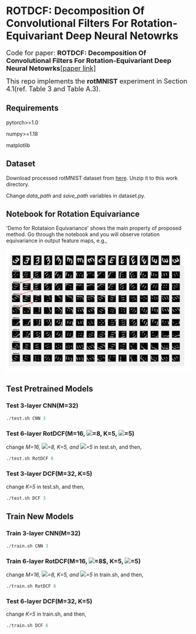 # ROTDCF: Decomposition Of Convolutional Filters For Rotation-Equivariant Deep Neural Netowrks
<font size=4>Code for paper: **ROTDCF: Decomposition Of Convolutional Filters For Rotation-Equivariant Deep Neural Netowrks**[[paper link]](https://openreview.net/pdf?id=H1gTEj09FX)

This repo implements the **rotMNIST** experiment in Section 4.1(ref. Table 3 and Table A.3).</font>

## Requirements
pytorch>=1.0

numpy>=1.18

matplotlib

## Dataset
Download processed rotMNIST dataset from [here](https://drive.google.com/file/d/1PsSvLh3wSux_oQ_7QlS3Q4yaQbSdBsxs/view?usp=sharing). Unzip it to this work directory.

Change *data_path* and *save_path* variables in dataset.py.


## Notebook for Rotation Equivariance
'Demo for Rotataion Equivariance' shows the main property of proposed method. Go through the notebook and you will observe rotation equivariance in output feature maps, e.g.,
<center class="half">
    <img src=./misc/featmap_rotequi_layer1.png width=700>
</center>

## Test Pretrained Models
### Test 3-layer CNN(M=32)
```python
./test.sh CNN 3
```
### Test 6-layer RotDCF(M=16, ![](http://latex.codecogs.com/gif.latex?N_{\theta})=8, K=5, ![](http://latex.codecogs.com/gif.latex?K_{\alpha})=5)
change *M=16, ![](http://latex.codecogs.com/gif.latex?N_{\theta})=8, K=5, and ![](http://latex.codecogs.com/gif.latex?K_{\alpha})=5* in test.sh, and then,
```python
./test.sh RotDCF 6 
```
### Test 3-layer DCF(M=32, K=5)
change *K=5* in test.sh, and then,
```python
./test.sh DCF 3 
```

## Train New Models
### Train 3-layer CNN(M=32)
```python
./train.sh CNN 3
```
### Train 6-layer RotDCF(M=16, ![](http://latex.codecogs.com/gif.latex?N_{\theta})=8$, K=5, ![](http://latex.codecogs.com/gif.latex?K_{\alpha})=5)
change *M=16, ![](http://latex.codecogs.com/gif.latex?N_{\theta})=8, K=5, and ![](http://latex.codecogs.com/gif.latex?K_{\alpha})=5* in train.sh, and then,
```python
./train.sh RotDCF 6 
```

### Test 6-layer DCF(M=32, K=5)
change *K=5* in train.sh, and then,
```python
./train.sh DCF 6 
```

<!-- ![](http://latex.codecogs.com/gif.latex?\\frac{1}{1+sin(x)}) -->